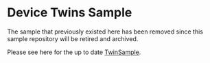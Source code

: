 # Device Twins Sample

The sample that previously existed here has been removed since this sample repository will be retired and archived.

Please see here for the up to date [TwinSample](https://github.com/Azure/azure-iot-sdk-csharp/blob/main/readme.md#samples).
